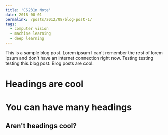 ```yaml
---
title: 'CS231n Note'
date: 2018-08-01
permalink: /posts/2012/08/blog-post-1/
tags:
  - computer vision
  - machine learning
  - deep learning
---
```


This is a sample blog post. Lorem ipsum I can't remember the rest of lorem ipsum and don't have an internet connection right now. Testing testing testing this blog post. Blog posts are cool.

Headings are cool
======

You can have many headings
======

Aren't headings cool?
------
